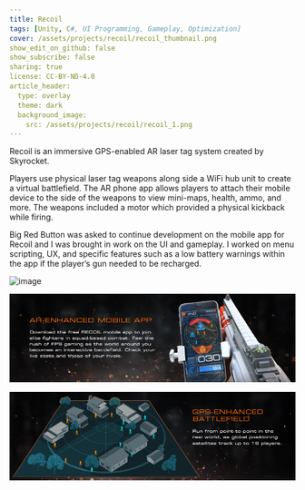 ```yaml
---
title: Recoil
tags: [Unity, C#, UI Programming, Gameplay, Optimization]
cover: /assets/projects/recoil/recoil_thumbnail.png
show_edit_on_github: false
show_subscribe: false
sharing: true
license: CC-BY-ND-4.0
article_header:
  type: overlay
  theme: dark
  background_image:
    src: /assets/projects/recoil/recoil_1.png
---
```


Recoil is an immersive GPS-enabled AR laser tag system created by Skyrocket.

<!--more-->

Players use physical laser tag weapons along side a WiFi hub unit to create a virtual battlefield. The AR phone app allows players to attach their mobile device to the side of the weapons to view mini-maps, health, ammo, and more. The weapons included a motor which provided a physical kickback while firing.

Big Red Button was asked to continue development on the mobile app for Recoil and I was brought in work on the UI and gameplay. I worked on menu scripting, UX, and specific features such as a low battery warnings within the app if the player’s gun needed to be recharged.

![image](/assets/projects/recoil/recoil_2.png)

![image](/assets/projects/recoil/recoil_3.png)

![image](/assets/projects/recoil/recoil_4.png)
